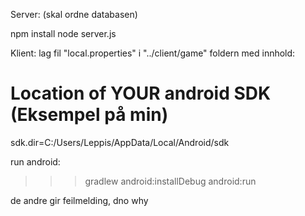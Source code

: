 Server: (skal ordne databasen)

npm install
node server.js


Klient:
lag fil "local.properties" i "../client/game" foldern med innhold: 

# Location of YOUR android SDK (Eksempel på min)
sdk.dir=C:/Users/Leppis/AppData/Local/Android/sdk


run android:
>>> gradlew android:installDebug android:run


de andre gir feilmelding, dno why
